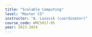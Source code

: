 ```yaml
---
title: "Scalable Computing"
level: "Master CS"
instructor: "A. Lazovik (coordinator)"
course_code: WMCS017-05
year: 2023-2024
---
```

